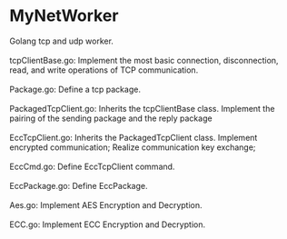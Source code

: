 # MyNetWorker
Golang tcp and udp worker.</br>
</br>
tcpClientBase.go: Implement the most basic connection, disconnection, read, and write operations of TCP communication.</br>
</br>
Package.go: Define a tcp package.</br>
</br>
PackagedTcpClient.go: Inherits the tcpClientBase class. Implement the pairing of the sending package and the reply package</br>
</br>
EccTcpClient.go: Inherits the PackagedTcpClient class. Implement encrypted communication; Realize communication key exchange;</br>
</br>
EccCmd.go: Define EccTcpClient command.</br>
</br>
EccPackage.go: Define EccPackage.</br>
</br>
Aes.go: Implement AES Encryption and Decryption.</br>
</br>
ECC.go: Implement ECC Encryption and Decryption.</br>
</br>